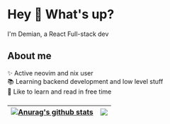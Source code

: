 # Hey 👋 What's up?

I'm Demian, a React Full-stack dev

## About me

✨&nbsp;Active neovim and nix user  
📚&nbsp;Learning backend development and low level stuff  
🎨&nbsp;Like to learn and read in free time


###

| <a href="https://github.com/anuraghazra/github-readme-stats"><img align="center" src="https://github-readme-stats.vercel.app/api?username=Demianeen&show_icons=true&include_all_commits=true&theme=buefy&hide_border=true" alt="Anurag's github stats" /></a> | <a href="https://github.com/anuraghazra/github-readme-stats"><img align="center" src="https://github-readme-stats.vercel.app/api/top-langs/?username=Demianeen&layout=compact&theme=buefy&hide_border=true&exclude_repo=mafia-3D&hide=css,javascript&langs_count=8" /></a> |
| ------------- | ------------- |

<!-- 
<img src="https://github-readme-stats.vercel.app/api?username=demianeen&hide_title=false&hide_rank=false&show_icons=true&include_all_commits=true&count_private=true&disable_animations=false&locale=en&hide_border=false" alt="stats graph"  />
<img src="https://github-readme-stats.vercel.app/api/top-langs?username=Demianeen&locale=en&size_weight=0.8&count_weight=0.2&hide_title=false&card_width=320&langs_count=5&hide_border=false&exclude_repo=mafia-3D&hide=css,javascript" alt="languages graph"  />
-->

###

